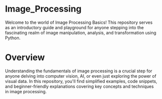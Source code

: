 # Image_Processing
Welcome to the world of Image Processing Basics! This repository serves as an introductory guide and playground for anyone stepping into the fascinating realm of image manipulation, analysis, and transformation using Python.
# Overview
Understanding the fundamentals of image processing is a crucial step for anyone delving into computer vision, AI, or even just exploring the power of visual data. In this repository, you'll find simplified examples, code snippets, and beginner-friendly explanations covering key concepts and techniques in image processing.
